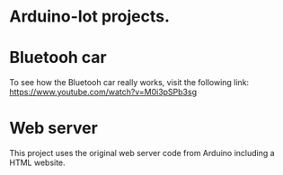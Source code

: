 # Arduino-Iot projects. 

# Bluetooh car

To see how the Bluetooh car really works, visit the following link: https://www.youtube.com/watch?v=M0i3pSPb3sg

# Web server

This project uses the original web server code from Arduino including a HTML website. 
